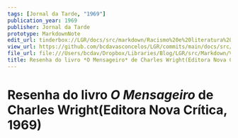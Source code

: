 ```yaml
---
tags: [Jornal da Tarde, "1969"]
publication_year: 1969
publisher: Jornal da Tarde
prototype: MarkdownNote
edit_url: tinderbox://LGR/docs/src/markdown/Racismo%20e%20literatura%20negra/Literatura%20Norte-americana?view=outline+select=1658628319
view_url: https://github.com/bcdavasconcelos/LGR/commits/main/docs/src/markdown/racismo-e-literatura-negra/literatura-norte-americana/resenha-do-livro-o-mensageiro-de-charles-wright-ed.md
file_url: file:///Users/bcdav/Dropbox/Libraries/Blog/LGR/src/Markdown/Vol%201/Literatura%20Norte-americana/Resenha%20do%20livro%20*O%20Mensageiro*%20de%20Charles%20Wright(Editora%20Nova%20Cri%CC%81tica,%201969)%20.md
title: Resenha do livro *O Mensageiro* de Charles Wright(Editora Nova Crítica, 1969) 
---
```


# Resenha do livro *O Mensageiro* de Charles Wright(Editora Nova Crítica, 1969) 



